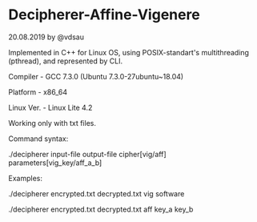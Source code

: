 # Decipherer-Affine-Vigenere
20.08.2019
by @vdsau

Implemented in C++ for Linux OS, using POSIX-standart's multithreading (pthread), 
and represented by CLI.

Compiler - GCC 7.3.0 (Ubuntu 7.3.0-27ubuntu~18.04)

Platform - x86_64

Linux Ver. - Linux Lite 4.2

Working only with txt files.

Command syntax:

./decipherer input-file output-file cipher[vig/aff] parameters[vig_key/aff_a_b]

Examples:

./decipherer encrypted.txt decrypted.txt vig software

./decipherer encrypted.txt decrypted.txt aff key_a key_b
